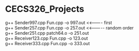 # CECS326_Projects
g++ Sender997.cpp Fun.cpp -o 997.out <<---- first  
g++ Sender257.cpp Fun.cpp -o 257.out <<----- random order  
g++ Sender251.cpp patch64.o -o 251.out  
g++ Receiver123.cpp Fun.cpp -o 123.out  
g++ Receiver333.cpp Fun.cpp -o 333.out
